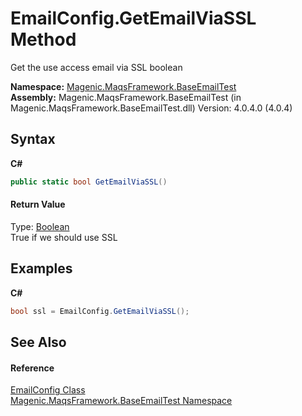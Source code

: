 # EmailConfig.GetEmailViaSSL Method 
 

Get the use access email via SSL boolean

**Namespace:**&nbsp;<a href="#/MAQS_4/Email_AUTOGENERATED/Magenic-MaqsFramework-BaseEmailTest_Namespace">Magenic.MaqsFramework.BaseEmailTest</a><br />**Assembly:**&nbsp;Magenic.MaqsFramework.BaseEmailTest (in Magenic.MaqsFramework.BaseEmailTest.dll) Version: 4.0.4.0 (4.0.4)

## Syntax

**C#**<br />
``` C#
public static bool GetEmailViaSSL()
```


#### Return Value
Type: <a href="http://msdn2.microsoft.com/en-us/library/a28wyd50" target="_blank">Boolean</a><br />True if we should use SSL

## Examples

**C#**<br />
``` C#
bool ssl = EmailConfig.GetEmailViaSSL();
```


## See Also


#### Reference
<a href="#/MAQS_4/Email_AUTOGENERATED/EmailConfig_Class">EmailConfig Class</a><br /><a href="#/MAQS_4/Email_AUTOGENERATED/Magenic-MaqsFramework-BaseEmailTest_Namespace">Magenic.MaqsFramework.BaseEmailTest Namespace</a><br />
